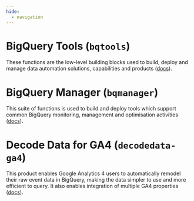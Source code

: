 ```yaml
---
hide:
  - navigation
---
```


# BigQuery Tools (`bqtools`)
These functions are the low-level building blocks used to build, deploy and manage data automation solutions, capabilities and products ([docs](https://transformationflow.io/reference/bqtools/)).

# BigQuery Manager (`bqmanager`)
This suite of functions is used to build and deploy tools which support common BigQuery monitoring, management and optimisation activities ([docs](https://transformationflow.io/reference/bqmanager/)).

# Decode Data for GA4 (`decodedata-ga4`)
This product enables Google Analytics 4 users to automatically remodel their raw event data in BigQuery, making the data simpler to use and more efficient to query. It also enables integration of multiple GA4 properties ([docs](https://transformationflow.io/reference/decodedata-ga4/)).